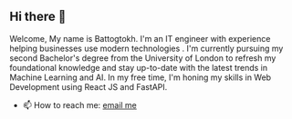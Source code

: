 ## Hi there 👋

Welcome, My name is Battogtokh. I'm an IT engineer with experience helping businesses use modern technologies . I'm currently pursuing my second Bachelor's degree from the University of London to refresh my foundational knowledge and stay up-to-date with the latest trends in Machine Learning and AI. In my free time, I'm honing my skills in Web Development using React JS and FastAPI.

- 📫 How to reach me: [email me](mailto:toogii@gmail.com)
  
<!--
**itoogii/itoogii** is a ✨ _special_ ✨ repository because its `README.md` (this file) appears on your GitHub profile.

Here are some ideas to get you started:

- 🔭 I’m currently working on ...
- 🌱 I’m currently learning ...
- 👯 I’m looking to collaborate on ...
- 🤔 I’m looking for help with ...
- 💬 Ask me about ...
- 📫 How to reach me: ...
- 😄 Pronouns: ...
- ⚡ Fun fact: ...
-->
